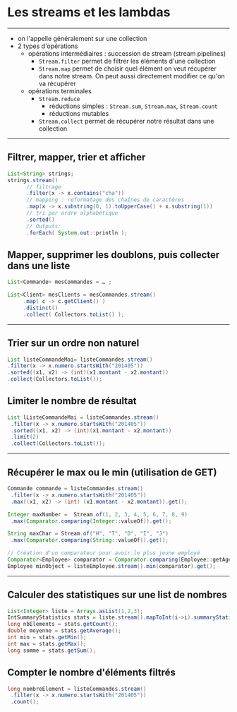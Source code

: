 # Les streams et les lambdas

----

- on l'appelle généralement sur une collection
- 2 types d'opérations
  - opérations intermédiaires : succession de stream (stream pipelines)
    - `Stream.filter` permet de filtrer les éléments d'une collection
    - `Stream.map` permet de choisir quel élément on veut récupérer dans notre stream. On peut aussi directement modifier ce qu'on va récupérer
  - opérations terminales
    - `Stream.reduce`
      - réductions simples : `Stream.sum`, `Stream.max`, `Stream.count`
      - réductions mutables
    - `Stream.collect` permet de récupérer notre résultat dans une collection

----

## Filtrer, mapper, trier et afficher
```java
List<String> strings;
strings.stream()
      // filtrage
      .filter(x -> x.contains("cha"))
      // mapping : reformatage des chaînes de caractères
      .map(x -> x.substring(0, 1).toUpperCase() + x.substring(1))
      // tri par ordre alphabétique
      .sorted()
      // Outputs:
      .forEach( System.out::println );
```

## Mapper, supprimer les doublons, puis collecter dans une liste
```java
List<Commande> mesCommandes = … ;

List<Client> mesClients = mesCommandes.stream()
     .map( c -> c.getClient() )
     .distinct()
     .collect( Collectors.toList() );
```

----

## Trier sur un ordre non naturel
```java
List listeCommandeMai= listeCommandes.stream()
.filter(x -> x.numero.startsWith("201405"))
.sorted((x1, x2) -> (int)(x1.montant - x2.montant))
.collect(Collectors.toList());
```

## Limiter le nombre de résultat
```java
List lListeCommandeMai = listeCommandes.stream()
 .filter(x -> x.numero.startsWith("201405"))
 .sorted((x1, x2) -> (int)(x1.montant - x2.montant))
 .limit(2)
 .collect(Collectors.toList());
 ```

 ----

## Récupérer le max ou le min (utilisation de GET)
```java
Commande commande = listeCommandes.stream()
 .filter(x -> x.numero.startsWith("201405"))
 .max((x1, x2) -> (int) (x1.montant - x2.montant)).get();

Integer maxNumber =  Stream.of(1, 2, 3, 4, 5, 6, 7, 8, 9)
 .max(Comparator.comparing(Integer::valueOf)).get();

String maxChar = Stream.of("H", "T", "D", "I", "J")
 .max(Comparator.comparing(String::valueOf)).get();

// Création d'un comparateur pour avoir le plus jeune employé
Comparator<Employee> comparator = Comparator.comparing(Employee::getAge);
Employee minObject = listeEmployee.stream().min(comparator).get();
```

----

## Calculer des statistiques sur une list de nombres
```java
List<Integer> liste = Arrays.asList(1,2,3);
IntSummaryStatistics stats = liste.stream().mapToInt(i->i).summaryStatistics();
long nbElements = stats.getCount();
double moyenne = stats.getAverage();
int min = stats.getMin();
int max = stats.getMax();
long somme = stats.getSum();
```

## Compter le nombre d'éléments filtrés
```java
long nombreElement = listeCommandes.stream()
 .filter(x -> x.numero.startsWith("201405"))
 .count();
 ```
